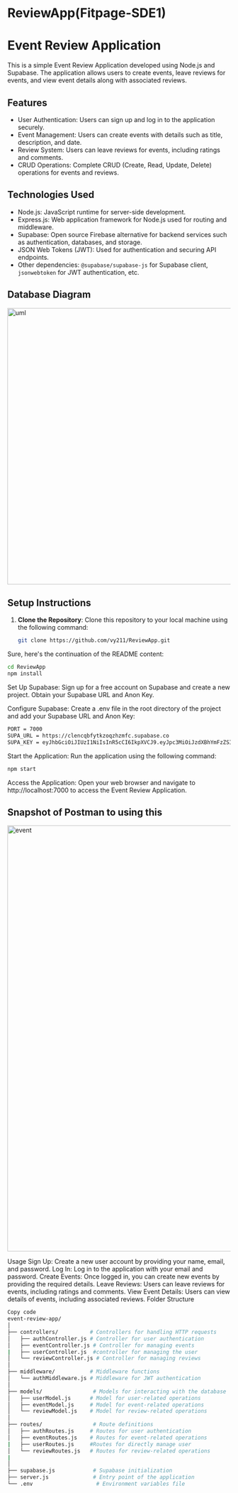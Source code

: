 # ReviewApp(Fitpage-SDE1)
# Event Review Application

This is a simple Event Review Application developed using Node.js and Supabase. The application allows users to create events, leave reviews for events, and view event details along with associated reviews.

## Features

- User Authentication: Users can sign up and log in to the application securely.
- Event Management: Users can create events with details such as title, description, and date.
- Review System: Users can leave reviews for events, including ratings and comments.
- CRUD Operations: Complete CRUD (Create, Read, Update, Delete) operations for events and reviews.

## Technologies Used

- Node.js: JavaScript runtime for server-side development.
- Express.js: Web application framework for Node.js used for routing and middleware.
- Supabase: Open source Firebase alternative for backend services such as authentication, databases, and storage.
- JSON Web Tokens (JWT): Used for authentication and securing API endpoints.
- Other dependencies: `@supabase/supabase-js` for Supabase client, `jsonwebtoken` for JWT authentication, etc.

## Database Diagram
<img width="623" alt="uml" src="https://github.com/vy211/ReviewApp/assets/29013344/7ae9b519-d0e5-4b9e-b0ba-756e23fc0fa5">


## Setup Instructions

1. **Clone the Repository**: Clone this repository to your local machine using the following command:

   ```bash
   git clone https://github.com/vy211/ReviewApp.git
   ```


Sure, here's the continuation of the README content:

```bash
cd ReviewApp
npm install
```
Set Up Supabase: Sign up for a free account on Supabase and create a new project. Obtain your Supabase URL and Anon Key.

Configure Supabase: Create a .env file in the root directory of the project and add your Supabase URL and Anon Key:
```bash
PORT = 7000
SUPA_URL = https://clencqbfytkzoqzhzmfc.supabase.co
SUPA_KEY = eyJhbGciOiJIUzI1NiIsInR5cCI6IkpXVCJ9.eyJpc3MiOiJzdXBhYmFzZSIsInJlZiI6ImNsZW5jcWJmeXRrem9xemh6bWZjIiwicm9sZSI6ImFub24iLCJpYXQiOjE3MTE1MzM0NzksImV4cCI6MjAyNzEwOTQ3OX0.uHcIzlNuwkQ1dhyRvze3cogwlrSArStaNi5TivJev0o
```
Start the Application: Run the application using the following command:
```bash
npm start
```
Access the Application: Open your web browser and navigate to http://localhost:7000 to access the Event Review Application.

## Snapshot of Postman to using this
<img width="960" alt="event" src="https://github.com/vy211/ReviewApp/assets/29013344/74958038-0c70-4a43-b1bf-1381791507f9">



Usage
Sign Up: Create a new user account by providing your name, email, and password.
Log In: Log in to the application with your email and password.
Create Events: Once logged in, you can create new events by providing the required details.
Leave Reviews: Users can leave reviews for events, including ratings and comments.
View Event Details: Users can view details of events, including associated reviews.
Folder Structure
```bash
Copy code
event-review-app/
│
├── controllers/          # Controllers for handling HTTP requests
│   ├── authController.js # Controller for user authentication
│   ├── eventController.js # Controller for managing events
|   ├── userController.js  #controller for managing the user 
│   └── reviewController.js # Controller for managing reviews
│
├── middleware/           # Middleware functions
│   └── authMiddleware.js # Middleware for JWT authentication
│
├── models/                # Models for interacting with the database
│   ├── userModel.js      # Model for user-related operations
│   ├── eventModel.js     # Model for event-related operations
│   └── reviewModel.js    # Model for review-related operations
│
├── routes/                # Route definitions
│   ├── authRoutes.js     # Routes for user authentication
│   ├── eventRoutes.js    # Routes for event-related operations
|   ├── userRoutes.js     #Routes for directly manage user
│   └── reviewRoutes.js   # Routes for review-related operations
|
│
├── supabase.js            # Supabase initialization
├── server.js              # Entry point of the application
└── .env                    # Environment variables file
```
